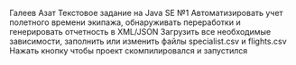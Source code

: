 Галеев Азат
Текстовое задание на Java SE №1
Автоматизировать учет полетного времени экипажа, обнаруживать переработки и генерировать отчетность в XML/JSON
Загрузить все необходимые зависимости, заполнить или изменить файлы specialist.csv и flights.csv
Нажать кнопку чтобы проект скомпилировался и запустился
